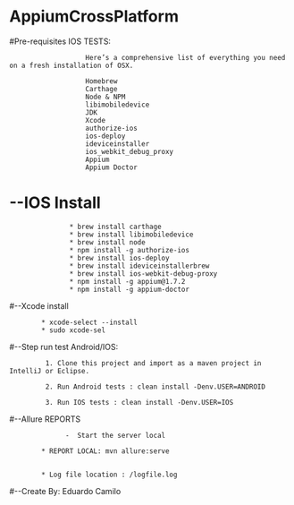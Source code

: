 # AppiumCrossPlatform 

 
#Pre-requisites IOS TESTS:
              
                       Here’s a comprehensive list of everything you need on a fresh installation of OSX.
                       
                       Homebrew
                       Carthage
                       Node & NPM
                       libimobiledevice
                       JDK
                       Xcode
                       authorize-ios
                       ios-deploy
                       ideviceinstaller
                       ios_webkit_debug_proxy
                       Appium
                       Appium Doctor 
                       
                                      
 # --IOS Install
     
                   * brew install carthage
                   * brew install libimobiledevice
                   * brew install node
                   * npm install -g authorize-ios
                   * brew install ios-deploy
                   * brew install ideviceinstallerbrew
                   * brew install ios-webkit-debug-proxy
                   * npm install -g appium@1.7.2
                   * npm install -g appium-doctor              
                                                                 
                                    
#--Xcode install

            * xcode-select --install
            * sudo xcode-sel
            

     

#--Step run test Android/IOS:
    
             1. Clone this project and import as a maven project in IntelliJ or Eclipse.
        
             2. Run Android tests : clean install -Denv.USER=ANDROID
        
             3. Run IOS tests : clean install -Denv.USER=IOS

#--Allure REPORTS
      
                  -  Start the server local
                  
            * REPORT LOCAL: mvn allure:serve

        
            * Log file location : /logfile.log


#--Create By: Eduardo Camilo

